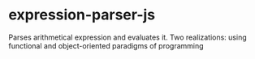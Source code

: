 # expression-parser-js

Parses arithmetical expression and evaluates it. Two realizations: using functional and object-oriented paradigms of programming
